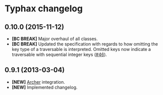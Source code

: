 # Typhax changelog

## 0.10.0 (2015-11-12)

- **[BC BREAK]** Major overhaul of all classes.
- **[BC BREAK]** Updated the specification with regards to how omitting the key
  type of a traversable is interpreted. Omitted keys now indicate a traversable
  with sequential integer keys ([#46]).

[#46]: https://github.com/eloquent/typhax/issues/46

## 0.9.1 (2013-03-04)

- **[NEW]** [Archer] integration.
- **[NEW]** Implemented changelog.

[archer]: https://github.com/IcecaveStudios/archer
